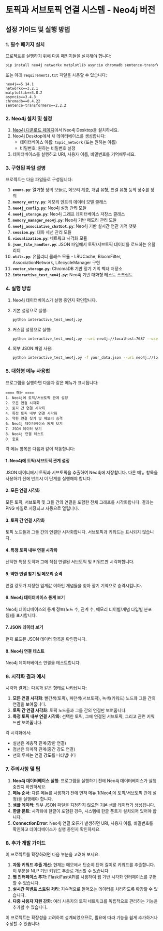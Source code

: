 # 토픽과 서브토픽 연결 시스템 - Neo4j 버전

## 설정 가이드 및 실행 방법

### 1. 필수 패키지 설치

프로젝트를 실행하기 위해 다음 패키지들을 설치해야 합니다:

```bash
pip install neo4j networkx matplotlib asyncio chromadb sentence-transformers
```

또는 아래 `requirements.txt` 파일을 사용할 수 있습니다:

```
neo4j==5.14.1
networkx==3.2.1
matplotlib==3.8.2
asyncio==3.4.3
chromadb==0.4.22
sentence-transformers==2.2.2
```

### 2. Neo4j 설치 및 설정

1. [Neo4j 다운로드 페이지](https://neo4j.com/download/)에서 Neo4j Desktop을 설치하세요.
2. Neo4j Desktop에서 새 데이터베이스를 생성합니다:
   - 데이터베이스 이름: `topic_network` (또는 원하는 이름)
   - 비밀번호: 원하는 비밀번호 설정
3. 데이터베이스를 실행하고 URI, 사용자 이름, 비밀번호를 기억해두세요.

### 3. 구현된 파일 설명

프로젝트는 다음 파일들로 구성됩니다:

1. **`enums.py`**: 열거형 정의 모듈로, 메모리 계층, 개념 유형, 연결 유형 등의 상수를 정의
2. **`memory_entry.py`**: 메모리 엔트리 데이터 모델 클래스
3. **`neo4j_config.py`**: Neo4j 설정 관리 모듈
4. **`neo4j_storage.py`**: Neo4j 그래프 데이터베이스 저장소 클래스
5. **`memory_manager_neo4j.py`**: Neo4j 기반 메모리 관리 모듈
6. **`neo4j_associative_chatbot.py`**: Neo4j 기반 실시간 연관 기억 챗봇
7. **`session.py`**: 대화 세션 관리 모듈
8. **`visualization.py`**: 네트워크 시각화 모듈
9. **`json_file_handler.py`**: JSON 파일에서 토픽/서브토픽 데이터를 로드하는 유틸리티
10. **`utils.py`**: 유틸리티 클래스 모듈 - LRUCache, BloomFilter, AssociationNetwork, LifecycleManager 구현
11. **`vector_storage.py`**: ChromaDB 기반 장기 기억 벡터 저장소
12. **`interactive_test_neo4j.py`**: Neo4j 기반 대화형 테스트 스크립트

### 4. 실행 방법

1. Neo4j 데이터베이스가 실행 중인지 확인합니다.
2. 기본 설정으로 실행:
   ```bash
   python interactive_test_neo4j.py
   ```

3. 커스텀 설정으로 실행:
   ```bash
   python interactive_test_neo4j.py --uri neo4j://localhost:7687 --user neo4j --password your_password
   ```

4. 외부 JSON 파일 사용:
   ```bash
   python interactive_test_neo4j.py -f your_data.json --uri neo4j://localhost:7687 --user neo4j --password your_password
   ```

### 5. 대화형 메뉴 사용법

프로그램을 실행하면 다음과 같은 메뉴가 표시됩니다:

```
==== 메뉴 ====
1. Neo4j에 토픽/서브토픽 관계 설정
2. 모든 연결 시각화
3. 토픽 간 연결 시각화
4. 특정 토픽 내부 연결 시각화
5. 약한 연결 찾기 및 메모리 승격
6. Neo4j 데이터베이스 통계 보기
7. JSON 데이터 보기
8. Neo4j 연결 테스트
0. 종료
```

각 메뉴 항목은 다음과 같이 작동합니다:

#### 1. Neo4j에 토픽/서브토픽 관계 설정
JSON 데이터에서 토픽과 서브토픽을 추출하여 Neo4j에 저장합니다. 다른 메뉴 항목을 사용하기 전에 반드시 이 단계를 실행해야 합니다.

#### 2. 모든 연결 시각화
모든 토픽, 서브토픽 및 그들 간의 연결을 포함한 전체 그래프를 시각화합니다. 결과는 PNG 파일로 저장되고 자동으로 열립니다.

#### 3. 토픽 간 연결 시각화
토픽 노드들과 그들 간의 연결만 시각화합니다. 서브토픽과 키워드는 표시되지 않습니다.

#### 4. 특정 토픽 내부 연결 시각화
선택한 특정 토픽과 그에 직접 연결된 서브토픽 및 키워드만 시각화합니다.

#### 5. 약한 연결 찾기 및 메모리 승격
연결 강도가 지정한 임계값 이하인 개념들을 찾아 장기 기억으로 승격시킵니다.

#### 6. Neo4j 데이터베이스 통계 보기
Neo4j 데이터베이스의 통계 정보(노드 수, 관계 수, 메모리 티어별/개념 타입별 분포 등)를 표시합니다.

#### 7. JSON 데이터 보기
현재 로드된 JSON 데이터 항목을 확인합니다.

#### 8. Neo4j 연결 테스트
Neo4j 데이터베이스 연결을 테스트합니다.

### 6. 시각화 결과 예시

시각화 결과는 다음과 같은 형태로 나타납니다:

1. **모든 연결 시각화**: 빨간색(토픽), 파란색(서브토픽), 녹색(키워드) 노드와 그들 간의 연결을 보여줍니다.
2. **토픽 간 연결 시각화**: 토픽 노드들과 그들 간의 연결만 보여줍니다.
3. **특정 토픽 내부 연결 시각화**: 선택한 토픽, 그에 연결된 서브토픽, 그리고 관련 키워드만 보여줍니다.

각 시각화에서:
- 실선은 계층적 관계(강한 연결)
- 점선은 의미적 관계(중간 강도 연결)
- 선의 두께는 연결 강도를 나타냅니다

### 7. 주의사항 및 팁

1. **Neo4j 데이터베이스 실행**: 프로그램을 실행하기 전에 Neo4j 데이터베이스가 실행 중인지 확인하세요.
2. **메뉴 순서**: 다른 메뉴를 사용하기 전에 먼저 메뉴 1(Neo4j에 토픽/서브토픽 관계 설정)을 실행해야 합니다.
3. **샘플 데이터**: 외부 JSON 파일을 지정하지 않으면 기본 샘플 데이터가 생성됩니다.
4. **한글 폰트**: 시각화에 한글이 포함된 경우, 시스템에 한글 폰트가 설치되어 있어야 합니다.
5. **ConnectionError**: Neo4j 연결 오류가 발생하면 URI, 사용자 이름, 비밀번호를 확인하고 데이터베이스가 실행 중인지 확인하세요.

### 8. 추가 개발 가이드

이 프로젝트를 확장하려면 다음 부분을 고려해 보세요:

1. **자동 키워드 추출 개선**: 현재는 메모에서 단순히 단어 길이로 키워드를 추출합니다. 이 부분을 NLP 기반 키워드 추출로 개선할 수 있습니다.
2. **웹 인터페이스 추가**: Flask/FastAPI를 사용하여 웹 기반 시각화 인터페이스를 구현할 수 있습니다.
3. **실시간 이벤트 스트림 처리**: 지속적으로 들어오는 데이터를 처리하도록 확장할 수 있습니다.
4. **다중 사용자 지원 강화**: 여러 사용자의 토픽 네트워크를 독립적으로 관리하는 기능을 추가할 수 있습니다.

이 프로젝트는 확장성을 고려하여 설계되었으므로, 필요에 따라 기능을 쉽게 추가하거나 수정할 수 있습니다.